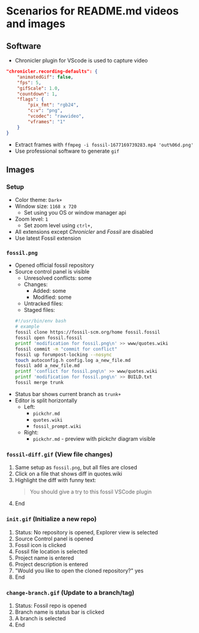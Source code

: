 # Scenarios for README.md videos and images


## Software

* Chronicler plugin for VScode is used to capture video

```json
"chronicler.recording-defaults": {
    "animatedGif": false,
    "fps": 5,
    "gifScale": 1.0,
    "countdown": 1,
    "flags": {
        "pix_fmt": "rgb24",
        "c:v": "png",
        "vcodec": "rawvideo",
        "vframes": "1"
    }
}
```

* Extract frames with `ffmpeg -i fossil-1677169739283.mp4 'out%06d.png'`
* Use professional software to generate `gif`


## Images

### Setup

* Color theme: `Dark+`
* Window size: `1168 x 720`
    * Set using you OS or window manager api
* Zoom level: `1`
    * Set zoom level using `ctrl+,`
* All extensions except *Chronicler* and *Fossil* are disabled
* Use latest Fossil extension

### `fossil.png`

* Opened official fossil repository
* Source control panel is visible
    * Unresolved conflicts: some
    * Changes:
        * Added: some
        * Modified: some
    * Untracked files:
    * Staged files:
    ```bash
    #!/usr/bin/env bash
    # example
    fossil clone https://fossil-scm.org/home fossil.fossil
    fossil open fossil.fossil
    printf 'modification for fossil.png\n' >> www/quotes.wiki
    fossil commit -m "commit for conflict"
    fossil up forumpost-locking --nosync
    touch autoconfig.h config.log a_new_file.md
    fossil add a_new_file.md
    printf 'conflict for fossil.png\n' >> www/quotes.wiki
    printf 'modification for fossil.png\n' >> BUILD.txt
    fossil merge trunk 
    ```
* Status bar shows current branch as `trunk+`
* Editor is split horizontally
    * Left:
        * `pickchr.md`
        * `quotes.wiki`
        * `fossil_prompt.wiki`
    * Right:
        * `pickchr.md` - preview with pickchr diagram visible

### `fossil-diff.gif` (View file changes)

1. Same setup as `fossil.png`, but all files are closed
2. Click on a file that shows diff in quotes.wiki
3. Highlight the diff with funny text:
    > You should give a try to this fossil VSCode plugin
4. End

### `init.gif` (Initialize a new repo)

1. Status: No repository is opened, Explorer view is selected
2. Source Control panel is opened
3. Fossil icon is clicked
4. Fossil file location is selected
5. Project name is entered
6. Project description is entered
7. "Would you like to open the cloned repository?" yes
8. End

### `change-branch.gif` (Update to a branch/tag)

1. Status: Fossil repo is opened
2. Branch name is status bar is clicked
3. A branch is selected
4. End
